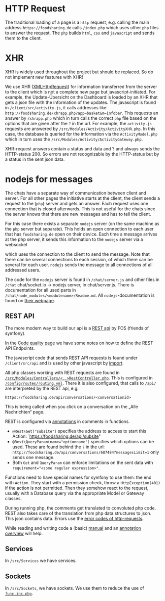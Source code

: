 # HTTP Request

The traditional loading of a page is a `http` request,
e.g. calling the main address `https://foodsharing.de` calls `/index.php`
which uses other `php` files to answer the request.
The `php` builds `html`, `css` and `javascript` and sends them to the client.

# XHR

XHR is widely used throughout the project but should be replaced. So do not implement new features with XHR!

We use XHR ([XMLHttpRequest](https://en.wikipedia.org/wiki/XMLHttpRequest))
for information transferred from the server to the client which is not a complete new page but javascript-initiated.
For example, the Update-Übersicht on the Dashboard is loaded by an XHR that gets a json file with the information of the updates.
The javascript is found in `/client/src/activity.js`,
it calls addresses like `http://foodsharing.de/xhrapp.php?app=basket&m=infobar`.
This requests an answer by `/xhrapp.php` which in turn calls the correct `php` file based on the options that are given after the `?` in the url.
For example, the `activity.js` requests are answered by
`/src/Modules/Activity/ActivityXHR.php`.
In this case, the database is queried for the information via the `ActivityModel.php` which in turn uses the `/src/Modules/Activity/ActivityGateway.php`.

XHR-request answers contain a status and data and <!-- todo --> ? and always sends the HTTP-status 200. So errors are not recognizable by the HTTP-status but by a status in the sent json data.

# nodejs for messages

The chats have a separate way of communication between client and server.
For all other pages the initiative starts at the client,
the client sends a request to the (`php`) server and gets an answer.
Each request uses one connection that is closed afterwards.
This is not useful for the chats since the server knows that there are new messages and has to tell the client.

For this case there exists a separate `nodejs` server (on the same machine as the `php` server but separate). This holds an open connection to each user that has `foodsharing.de` open on their device. Each time a message arrives at the php server, it sends this information to the `nodejs` server via a websocket
<!-- TODO: explanation what a websocket is, on which server is it, is it the right place to explain it? -->
which uses the connection to the client to send the message.
Note that there can be several connections to each session, of which there can be several for each user. `nodejs` sends the message to all connections of all addressed users.

The code for the `nodejs` server is found in `/chat/server.js` and other files in `/chat`
chat/socket.io -> nodejs server, in chat/server.js. There is documentation for all used parts in `/chat/node_modules/<modulename>/Readme.md`. All `nodejs`-documentation is found on [their webpage](https://nodejs.org/en/docs/).
  <!-- - php server tells websocket that there is a new message -->
  <!-- - nodejs-server sends message to all open connections of all sessions of all users -->

## REST API

The more modern way to build our api is a [REST api](https://symfony.com/doc/master/bundles/FOSRestBundle/index.html) by FOS (friends of symfony).
<!-- TODO: good link to intro/ tutorial -->

In the [Code quality page](code-review.md) we have some notes on how to define the REST API Endpoints.

The javascript code that sends REST API requests is found under `/client/src/api` and is used by other javascript by [import](javascript.md).

All php classes working with REST requests are found in [`/src/Modules/Controllers/<..>RestController.php`](https://symfony.com/doc/current/controller.html).
This is configured in [`/config/routes/routing.yml`](https://symfony.com/doc/master/bundles/FOSRestBundle/5-automatic-route-generation_single-restful-controller.html).
There it is also configured, that calls to `/api/` are interpreted by the REST api, e.g.
```
https://foodsharing.de/api/conversations/<conversationid>
```
This is being called when you click on a conversation on the „Alle Nachrichten“ page.

REST is configured via [annotations](https://symfony.com/doc/master/bundles/FOSRestBundle/annotations-reference.html) in comments in functions.
  - `@Rest\Get("subsite")` specifies the address to access to start this Action: `https://foodsharing.de/api/subsite"
  - `@Rest\QueryParam(name="optionname")` specifies which options can be used. These are found behind the `?` in the url: `http://foodsharing.de/api/conversations/687484?messagesLimit=1` only sends one message.
  - Both `Get` and `QueryParam` can enforce limitations on the sent data with `requirement="<some regular expression>"`.

Functions need to have special names for symfony to use them: the end with `Action`.
They start with a permission check, throw a `HttpException(401)` if the action is not permitted.
Then they somehow react to the request, usually with a Database query via the appropriate Model or Gateway classes.

During running php, the comments get translated to convoluted php code.
REST also takes care of the translation from php data structures to json.
This json contains data. Errors use the [error codes of http-requests](https://en.wikipedia.org/wiki/List_of_HTTP_status_codes).

While reading and writing code a (basic) [manual](https://symfony.com/doc/master/bundles/FOSRestBundle/index.html)
and an [annotation overview](https://symfony.com/doc/master/bundles/FOSRestBundle/annotations-reference.html) will help.

## Services

In `/src/Services` we have services.

## Sockets

In `/src/Sockets`, we have sockets. We use them to reduce the use of [`func.inc.php`](php.md).

